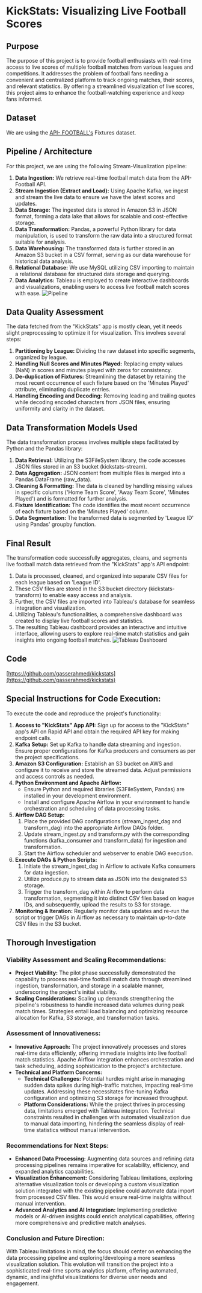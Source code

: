 # KickStats: Visualizing Live Football Scores
## Purpose
The purpose of this project is to provide football enthusiasts with real-time access to live scores of multiple football matches from various leagues and competitions. It addresses the problem of football fans needing a convenient and centralized platform to track ongoing matches, their scores, and relevant statistics. By offering a streamlined visualization of live scores, this project aims to enhance the football-watching experience and keep fans informed.

## Dataset
We are using the [API- FOOTBALL's](https://www.api-football.com/) Fixtures dataset.

## Pipeline / Architecture
For this project, we are using the following Stream-Visualization pipeline:
  1. **Data Ingestion:** We retrieve real-time football match data from the API-Football API.
  2. **Stream Ingestion (Extract and Load):** Using Apache Kafka, we ingest and stream the live data to ensure we have the latest scores and updates.
  3. **Data Storage:** The ingested data is stored in Amazon S3 in JSON format, forming a data lake that allows for scalable and cost-effective storage.
  4. **Data Transformation:** Pandas, a powerful Python library for data manipulation, is used to transform the raw data into a structured format suitable for analysis.
  5. **Data Warehousing:** The transformed data is further stored in an Amazon S3 bucket in a CSV format, serving as our data warehouse for historical data analysis.
  6. **Relational Database:** We use MySQL utilizing CSV importing to maintain a relational database for structured data storage and querying.
  7. **Data Analytics:** Tableau is employed to create interactive dashboards and visualizations, enabling users to access live football match scores with ease.
![Pipeline](https://github.com/gasserahmed/kickstats/blob/main/images/Pipeline.png)

## Data Quality Assessment
The data fetched from the "KickStats" app is mostly clean, yet it needs slight preprocessing to optimize it for visualization. This involves several steps:
  1. **Partitioning by League:** Dividing the raw dataset into specific segments, organized by league.
  2. **Handling Null Scores and Minutes Played:** Replacing empty values (NaN) in scores and minutes played with zeros for consistency.
  3. **De-duplication of Fixtures:** Streamlining the dataset by retaining the most recent occurrence of each fixture based on the 'Minutes Played' attribute, eliminating duplicate entries.
  4. **Handling Encoding and Decoding:** Removing leading and trailing quotes while decoding encoded characters from JSON files, ensuring uniformity and clarity in the dataset.

## Data Transformation Models Used
The data transformation process involves multiple steps facilitated by Python and the Pandas library:
  1. **Data Retrieval:** Utilizing the S3FileSystem library, the code accesses JSON files stored in an S3 bucket (kickstats-stream).
  2. **Data Aggregation:** JSON content from multiple files is merged into a Pandas DataFrame (raw_data).
  3. **Cleaning & Formatting:** The data is cleaned by handling missing values in specific columns ('Home Team Score', 'Away Team Score', 'Minutes Played') and is formatted for further analysis.
  4. **Fixture Identification:** The code identifies the most recent occurrence of each fixture based on the 'Minutes Played' column.
  5. **Data Segmentation:** The transformed data is segmented by 'League ID' using Pandas' groupby function.

## Final Result
The transformation code successfully aggregates, cleans, and segments live football match data retrieved from the "KickStats" app's API endpoint:
  1. Data is processed, cleaned, and organized into separate CSV files for each league based on 'League ID'.
  2. These CSV files are stored in the S3 bucket directory (kickstats-transform) to enable easy access and analysis.
  3. Further, the CSV files are imported into Tableau's database for seamless integration and visualization.
  4. Utilizing Tableau's functionalities, a comprehensive dashboard was created to display live football scores and statistics.
  5. The resulting Tableau dashboard provides an interactive and intuitive interface, allowing users to explore real-time match statistics and gain insights into ongoing football matches.
![Tableau Dashboard](https://github.com/gasserahmed/kickstats/blob/main/images/Tableau%20Dashboard.png)

## Code
[https://github.com/gasserahmed/kickstats](https://github.com/gasserahmed/kickstats)

## Special Instructions for Code Execution:
To execute the code and reproduce the project's functionality:
1. **Access to "KickStats" App API:** Sign up for access to the "KickStats" app's API on Rapid API and obtain the required API key for making endpoint calls.
2. **Kafka Setup:** Set up Kafka to handle data streaming and ingestion. Ensure proper configurations for Kafka producers and consumers as per the project specifications.
3. **Amazon S3 Configuration:** Establish an S3 bucket on AWS and configure it to receive and store the streamed data. Adjust permissions and access controls as needed.
4. **Python Environment and Apache Airflow:**
    - Ensure Python and required libraries (S3FileSystem, Pandas) are installed in your development environment.
    - Install and configure Apache Airflow in your environment to handle orchestration and scheduling of data processing tasks.
6. **Airflow DAG Setup:**
    1. Place the provided DAG configurations (stream_ingest_dag and transform_dag) into the appropriate Airflow DAGs folder.
    2. Update stream_ingest.py and transform.py with the corresponding functions (kafka_consumer and transform_data) for ingestion and transformation.
    3. Start the Airflow scheduler and webserver to enable DAG execution.
7. **Execute DAGs & Python Scripts:**
    1. Initiate the stream_ingest_dag in Airflow to activate Kafka consumers for data ingestion.
    2. Utilize produce.py to stream data as JSON into the designated S3 storage.
    3. Trigger the transform_dag within Airflow to perform data transformation, segmenting it into distinct CSV files based on league IDs, and subsequently, upload the results to S3 for storage.
8. **Monitoring & Iteration:** Regularly monitor data updates and re-run the script or trigger DAGs in Airflow as necessary to maintain up-to-date CSV files in the S3 bucket.

## Thorough Investigation
### Viability Assessment and Scaling Recommendations:
- **Project Viability:** The pilot phase successfully demonstrated the capability to process real-time football match data through streamlined ingestion, transformation, and storage in a scalable manner, underscoring the project's initial viability.
- **Scaling Considerations:** Scaling up demands strengthening the pipeline's robustness to handle increased data volumes during peak match times. Strategies entail load balancing and optimizing resource allocation for Kafka, S3 storage, and transformation tasks.

### Assessment of Innovativeness:
- **Innovative Approach:** The project innovatively processes and stores real-time data efficiently, offering immediate insights into live football match statistics. Apache Airflow integration enhances orchestration and task scheduling, adding sophistication to the project's architecture.
- **Technical and Platform Concerns:**
  - **Technical Challenges:** Potential hurdles might arise in managing sudden data spikes during high-traffic matches, impacting real-time updates. Addressing these necessitates fine-tuning Kafka configuration and optimizing S3 storage for increased throughput.
  - **Platform Considerations:** While the project thrives in processing data, limitations emerged with Tableau integration. Technical constraints resulted in challenges with automated visualization due to manual data importing, hindering the seamless display of real-time statistics without manual intervention.

### Recommendations for Next Steps:
- **Enhanced Data Processing:** Augmenting data sources and refining data processing pipelines remains imperative for scalability, efficiency, and expanded analytics capabilities.
- **Visualization Enhancement:** Considering Tableau limitations, exploring alternative visualization tools or developing a custom visualization solution integrated with the existing pipeline could automate data import from processed CSV files. This would ensure real-time insights without manual intervention.
- **Advanced Analytics and AI Integration:** Implementing predictive models or AI-driven insights could enrich analytical capabilities, offering more comprehensive and predictive match analyses.

### Conclusion and Future Direction:
With Tableau limitations in mind, the focus should center on enhancing the data processing pipeline and exploring/developing a more seamless visualization solution. This evolution will transition the project into a sophisticated real-time sports analytics platform, offering automated, dynamic, and insightful visualizations for diverse user needs and engagement.


